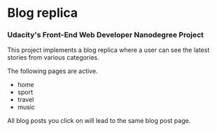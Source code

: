 # Blog replica

### Udacity's Front-End Web Developer  Nanodegree Project

This project implements a blog replica where a user can see the latest stories from various categories.

The following pages are active.
- home
- sport
- travel
- music

All blog posts you click on will lead to the same blog post page.